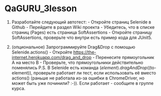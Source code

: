 # QaGURU_3lesson
1. Разработайте следующий автотест:   - Откройте страниц Selenide в Github   - Перейдите в раздел Wiki проекта   - Убедитесь, что в списке страниц (Pages) есть страница SoftAssertions   - Откройте страницу SoftAssertions, проверьте что внутри есть пример кода для JUnit5.

2. (опциональное) Запрограммируйте Drag&amp;Drop с помощью Selenide.actions()   - Откройте https://the-internet.herokuapp.com/drag_and_drop   - Перенесите прямоугольник А на место В   - Проверьте, что прямоугольники действительно поменялись  P.S. В Selenide есть команда $(element).dragAndDrop($(to-element)), проверьте работает ли тест, если использовать её вместо actions()  (раньше не работала из-за ошибки в ChromeDriver, но может быть уже починили? :-)).  Если работает - сообщите в группе курса. 
